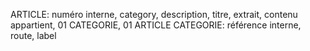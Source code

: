 ARTICLE: numéro interne, category, description, titre, extrait, contenu
appartient, 01 CATEGORIE, 01 ARTICLE
CATEGORIE: référence interne, route, label